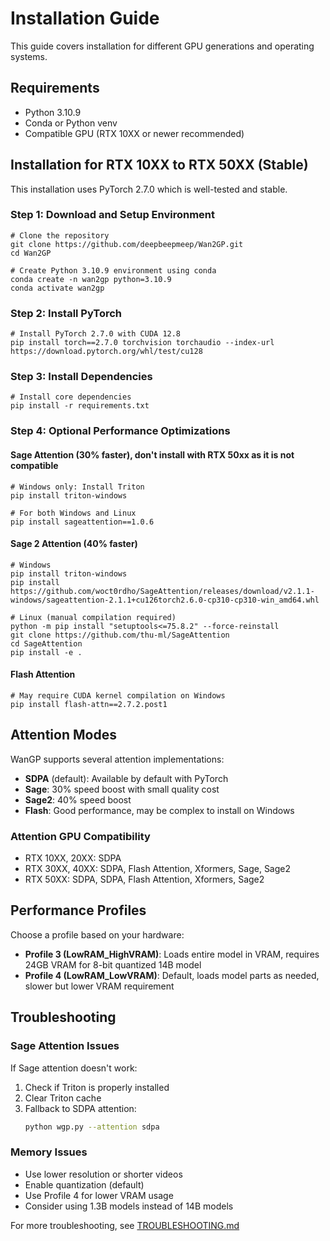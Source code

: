 # Installation Guide

This guide covers installation for different GPU generations and operating systems.

## Requirements

- Python 3.10.9
- Conda or Python venv
- Compatible GPU (RTX 10XX or newer recommended)

## Installation for RTX 10XX to RTX 50XX (Stable)

This installation uses PyTorch 2.7.0 which is well-tested and stable.

### Step 1: Download and Setup Environment

```shell
# Clone the repository
git clone https://github.com/deepbeepmeep/Wan2GP.git
cd Wan2GP

# Create Python 3.10.9 environment using conda
conda create -n wan2gp python=3.10.9
conda activate wan2gp
```

### Step 2: Install PyTorch

```shell
# Install PyTorch 2.7.0 with CUDA 12.8
pip install torch==2.7.0 torchvision torchaudio --index-url https://download.pytorch.org/whl/test/cu128
```

### Step 3: Install Dependencies

```shell
# Install core dependencies
pip install -r requirements.txt
```

### Step 4: Optional Performance Optimizations

#### Sage Attention (30% faster), don't install with RTX 50xx as it is not compatible

```shell
# Windows only: Install Triton
pip install triton-windows 

# For both Windows and Linux
pip install sageattention==1.0.6 
```

#### Sage 2 Attention (40% faster)

```shell
# Windows
pip install triton-windows 
pip install https://github.com/woct0rdho/SageAttention/releases/download/v2.1.1-windows/sageattention-2.1.1+cu126torch2.6.0-cp310-cp310-win_amd64.whl

# Linux (manual compilation required)
python -m pip install "setuptools<=75.8.2" --force-reinstall
git clone https://github.com/thu-ml/SageAttention
cd SageAttention 
pip install -e .
```

#### Flash Attention

```shell
# May require CUDA kernel compilation on Windows
pip install flash-attn==2.7.2.post1
```

 
## Attention Modes

WanGP supports several attention implementations:

- **SDPA** (default): Available by default with PyTorch
- **Sage**: 30% speed boost with small quality cost
- **Sage2**: 40% speed boost 
- **Flash**: Good performance, may be complex to install on Windows

### Attention GPU Compatibility

- RTX 10XX, 20XX: SDPA
- RTX 30XX, 40XX: SDPA, Flash Attention, Xformers, Sage, Sage2
- RTX 50XX: SDPA, SDPA, Flash Attention, Xformers, Sage2

## Performance Profiles

Choose a profile based on your hardware:

- **Profile 3 (LowRAM_HighVRAM)**: Loads entire model in VRAM, requires 24GB VRAM for 8-bit quantized 14B model
- **Profile 4 (LowRAM_LowVRAM)**: Default, loads model parts as needed, slower but lower VRAM requirement

## Troubleshooting

### Sage Attention Issues

If Sage attention doesn't work:

1. Check if Triton is properly installed
2. Clear Triton cache
3. Fallback to SDPA attention:
   ```bash
   python wgp.py --attention sdpa
   ```

### Memory Issues

- Use lower resolution or shorter videos
- Enable quantization (default)
- Use Profile 4 for lower VRAM usage
- Consider using 1.3B models instead of 14B models


For more troubleshooting, see [TROUBLESHOOTING.md](TROUBLESHOOTING.md) 
